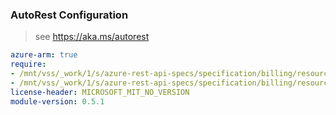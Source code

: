 ### AutoRest Configuration

> see https://aka.ms/autorest

``` yaml
azure-arm: true
require:
- /mnt/vss/_work/1/s/azure-rest-api-specs/specification/billing/resource-manager/readme.md
- /mnt/vss/_work/1/s/azure-rest-api-specs/specification/billing/resource-manager/readme.go.md
license-header: MICROSOFT_MIT_NO_VERSION
module-version: 0.5.1
```